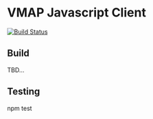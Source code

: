 # VMAP Javascript Client

[![Build Status](https://travis-ci.org/stevennick/vmap-client-js.png)](https://travis-ci.org/stevennick/vmap-client-js)

## Build

TBD...

## Testing

npm test
